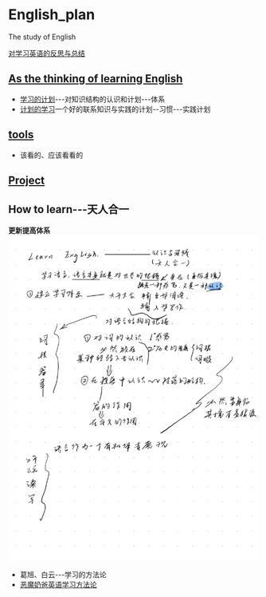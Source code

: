 # English_plan
The study of English

[对学习英语的反思与总结](thinking.md)

## [As the thinking of learning English](./Methods.md)
* [学习的计划](summary.md)---对知识结构的认识和计划---体系
* [计划的学习](Methods.md)一个好的联系知识与实践的计划--习惯---实践计划

## [tools](./Structed%20learning/resources.md)
* 该看的、应该看看的



## [Project](./Plans/plans-for-learning.md)


## How to learn---天人合一
**更新提高体系**
![page12](./pictures/Page12.jpg)

* 葛旭、白云---学习的方法论
* [恶魔奶爸英语学习方法论](https://www.bilibili.com/video/BV1M4411u75G)
